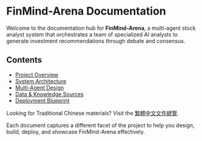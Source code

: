 # FinMind-Arena Documentation

Welcome to the documentation hub for **FinMind-Arena**, a multi-agent stock analyst system that orchestrates a team of specialized AI analysts to generate investment recommendations through debate and consensus.

## Contents
- [Project Overview](overview.md)
- [System Architecture](system-architecture.md)
- [Multi-Agent Design](agents.md)
- [Data & Knowledge Sources](data-sources.md)
- [Deployment Blueprint](deployment.md)

Looking for Traditional Chinese materials? Visit the [繁體中文文件總覽](zh-hant/README.md).

Each document captures a different facet of the project to help you design, build, deploy, and showcase FinMind-Arena effectively.
